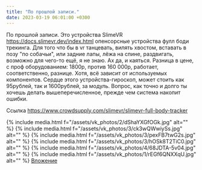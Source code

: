 ```yaml
---
title: "По прошлой записи."
date: 2023-03-19 06:01:00 +0300
---
```


По прошлой записи.
Это устройства SlimeVR https://docs.slimevr.dev/index.html опенсорсные устройства фулл боди трекинга. Для того что бы в vr танцевать, вилять хвостом, вставать в позу "по собачьи", или задние лапы, лёжа на спине, раздвигать, возможно для чего-то ещё, я не знаю. Ах да, и каяться.
Разница в цене, с проф оборудованием: 1800р, против 160 000р, работает, соответственно, разнице. Хотя, всё зависит от используемых компонентов. Сердце этого устройства-гироскоп, может стоить как 95рублей, так и 1600рублей, за модуль. Вопрос, как точно и долго ты хочешь делать вышеперечисленное, прежде чем система накопит ошибки.


Ссылка
https://www.crowdsupply.com/slimevr/slimevr-full-body-tracker

{% include media.html f="/assets/vk_photos/2/dShaYXGfOGk.jpg" alt="" %}
{% include media.html f="/assets/vk_photos/3/ck3wQWwiySs.jpg" alt="" %}
{% include media.html f="/assets/vk_photos/3/pexFB7twG2s.jpg" alt="" %}
{% include media.html f="/assets/vk_photos/3/hOSk8T2TiC0.jpg" alt="" %}
{% include media.html f="/assets/vk_photos/4/68JDTA-5v04.jpg" alt="" %}
{% include media.html f="/assets/vk_photos/1/rEGf6QNXXqU.jpg" alt="" %}
[Вложение](https://www.crowdsupply.com/slimevr/slimevr-full-body-tracker)
